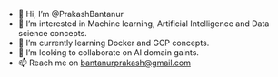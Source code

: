 - 👋 Hi, I’m @PrakashBantanur
- 👀 I’m interested in Machine learning, Artificial Intelligence and Data science concepts.
- 🌱 I’m currently learning Docker and GCP concepts.
- 💞️ I’m looking to collaborate on AI domain gaints.
- 📫 Reach me on bantanurprakash@gmail.com

<!---
PrakashBantanur/PrakashBantanur is a ✨ special ✨ repository because its `README.md` (this file) appears on your GitHub profile.
You can click the Preview link to take a look at your changes.
--->
